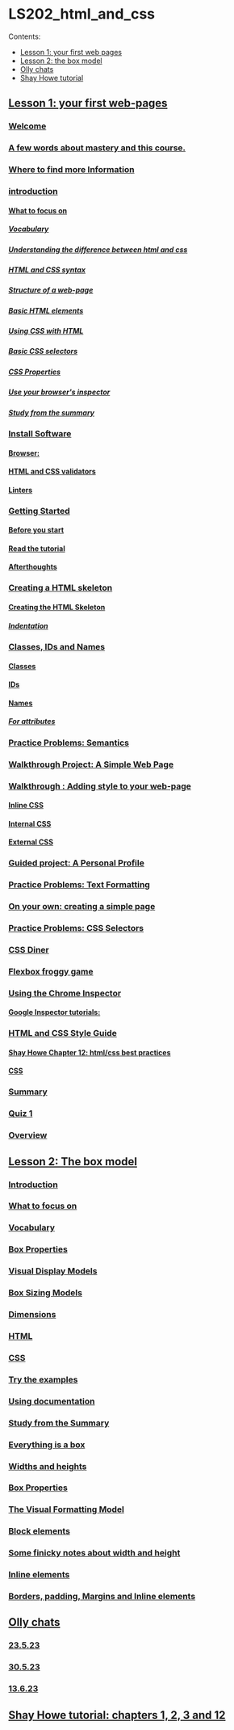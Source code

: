 # LS202_html_and_css

Contents:

- [Lesson 1: your first web pages](#lesson-1-your-first-web-pages)
- [Lesson 2: the box model](#lesson-2-the-box-model)
- [Olly chats](#olly-chats)
- [Shay Howe tutorial](#shay-howe-tutorial-chapters-1-2-3-and-12)


## [Lesson 1: your first web-pages](https://github.com/SandyRodger/LS202_html_and_css/blob/main/01_your_first_web_pages.md)
### [Welcome](https://github.com/SandyRodger/LS202_html_and_css/blob/main/01_your_first_web_pages.md#welcome)
### [A few words about mastery and this course.](https://github.com/SandyRodger/LS202_html_and_css/blob/main/01_your_first_web_pages.md#a-few-words-about-mastery-and-this-course)
### [Where to find more Information](https://github.com/SandyRodger/LS202_html_and_css/blob/main/01_your_first_web_pages.md#where-to-find-more-information)
### [introduction](https://github.com/SandyRodger/LS202_html_and_css/blob/main/01_your_first_web_pages.md#introduction)
#### [What to focus on](https://github.com/SandyRodger/LS202_html_and_css/blob/main/01_your_first_web_pages.md#what-to-focus-on)
##### [Vocabulary](https://github.com/SandyRodger/LS202_html_and_css/blob/main/01_your_first_web_pages.md#vocabulary)
##### [Understanding the difference between html and css](https://github.com/SandyRodger/LS202_html_and_css/blob/main/01_your_first_web_pages.md#understanding-the-difference-between-html-and-css)
##### [HTML and CSS syntax](https://github.com/SandyRodger/LS202_html_and_css/blob/main/01_your_first_web_pages.md#html-and-css-syntax)
##### [Structure of a web-page](https://github.com/SandyRodger/LS202_html_and_css/blob/main/01_your_first_web_pages.md#structure-of-a-web-page)
##### [Basic HTML elements](https://github.com/SandyRodger/LS202_html_and_css/blob/main/01_your_first_web_pages.md#basic-html-elements)
##### [Using CSS with HTML](https://github.com/SandyRodger/LS202_html_and_css/blob/main/01_your_first_web_pages.md#using-css-with-html)
##### [Basic CSS selectors](https://github.com/SandyRodger/LS202_html_and_css/blob/main/01_your_first_web_pages.md#basic-css-selectors)
##### [CSS Properties](https://github.com/SandyRodger/LS202_html_and_css/blob/main/01_your_first_web_pages.md#css-properties)
##### [Use your browser's inspector](https://github.com/SandyRodger/LS202_html_and_css/blob/main/01_your_first_web_pages.md#use-your-browsers-inspector)
##### [Study from the summary](https://github.com/SandyRodger/LS202_html_and_css/blob/main/01_your_first_web_pages.md#study-from-the-summary)
### [Install Software](https://github.com/SandyRodger/LS202_html_and_css/blob/main/01_your_first_web_pages.md#install-software)
#### [Browser:](https://github.com/SandyRodger/LS202_html_and_css/blob/main/01_your_first_web_pages.md#browser)
#### [HTML and CSS validators](https://github.com/SandyRodger/LS202_html_and_css/blob/main/01_your_first_web_pages.md#html-and-css-validators)
#### [Linters](https://github.com/SandyRodger/LS202_html_and_css/blob/main/01_your_first_web_pages.md#linters)
### [Getting Started](https://github.com/SandyRodger/LS202_html_and_css/blob/main/01_your_first_web_pages.md#getting-started)
#### [Before you start](https://github.com/SandyRodger/LS202_html_and_css/blob/main/01_your_first_web_pages.md#before-you-start)
#### [Read the tutorial](https://github.com/SandyRodger/LS202_html_and_css/blob/main/01_your_first_web_pages.md#read-the-tutorial)
#### [Afterthoughts](https://github.com/SandyRodger/LS202_html_and_css/blob/main/01_your_first_web_pages.md#afterthoughts)
### [Creating a HTML skeleton](https://github.com/SandyRodger/LS202_html_and_css/blob/main/01_your_first_web_pages.md#creating-a-html-skeleton)
#### [Creating the HTML Skeleton](https://github.com/SandyRodger/LS202_html_and_css/blob/main/01_your_first_web_pages.md#creating-the-html-skeleton)
##### [Indentation](https://github.com/SandyRodger/LS202_html_and_css/blob/main/01_your_first_web_pages.md#indentation)
### [Classes, IDs and Names](https://github.com/SandyRodger/LS202_html_and_css/blob/main/01_your_first_web_pages.md#classes-ids-and-names)
#### [Classes](https://github.com/SandyRodger/LS202_html_and_css/blob/main/01_your_first_web_pages.md#classes)
#### [IDs](https://github.com/SandyRodger/LS202_html_and_css/blob/main/01_your_first_web_pages.md#ids)
#### [Names](https://github.com/SandyRodger/LS202_html_and_css/blob/main/01_your_first_web_pages.md#names)
##### [For attributes](https://github.com/SandyRodger/LS202_html_and_css/blob/main/01_your_first_web_pages.md#for-attributes)
### [Practice Problems: Semantics](https://github.com/SandyRodger/LS202_html_and_css/blob/main/01_your_first_web_pages.md#practice-problems-semantics)
### [Walkthrough Project: A Simple Web Page](https://github.com/SandyRodger/LS202_html_and_css/blob/main/01_your_first_web_pages.md#walkthrough-project-a-simple-web-page)
### [Walkthrough : Adding style to your web-page](https://github.com/SandyRodger/LS202_html_and_css/blob/main/01_your_first_web_pages.md#walkthrough--adding-style-to-your-web-page)
#### [Inline CSS](https://github.com/SandyRodger/LS202_html_and_css/blob/main/01_your_first_web_pages.md#inline-css)
#### [Internal CSS](https://github.com/SandyRodger/LS202_html_and_css/blob/main/01_your_first_web_pages.md#internal-css)
#### [External CSS](https://github.com/SandyRodger/LS202_html_and_css/blob/main/01_your_first_web_pages.md#external-css)
### [Guided project: A Personal Profile](https://github.com/SandyRodger/LS202_html_and_css/blob/main/01_your_first_web_pages.md#guided-project-a-personal-profile)
### [Practice Problems: Text Formatting](https://github.com/SandyRodger/LS202_html_and_css/blob/main/01_your_first_web_pages.md#practice-problems-text-formatting)
### [On your own: creating a simple page](https://github.com/SandyRodger/LS202_html_and_css/blob/main/01_your_first_web_pages.md#on-your-own-creating-a-simple-page)
### [Practice Problems: CSS Selectors](https://github.com/SandyRodger/LS202_html_and_css/blob/main/01_your_first_web_pages.md#practice-problems-css-selectors)
### [CSS Diner](https://github.com/SandyRodger/LS202_html_and_css/blob/main/01_your_first_web_pages.md#css-diner)
### [Flexbox froggy game](https://flexboxfroggy.com/)
### [Using the Chrome Inspector](https://github.com/SandyRodger/LS202_html_and_css/blob/main/01_your_first_web_pages.md#using-the-chrome-inspector)
#### [Google Inspector tutorials:](https://github.com/SandyRodger/LS202_html_and_css/blob/main/01_your_first_web_pages.md#google-inspector-tutorials)
### [HTML and CSS Style Guide](https://github.com/SandyRodger/LS202_html_and_css/blob/main/01_your_first_web_pages.md#html-and-css-style-guide)
#### [Shay Howe Chapter 12: html/css best practices](https://github.com/SandyRodger/LS202_html_and_css/blob/main/01_your_first_web_pages.md#shay-howe-chapter-12)
#### [CSS](https://github.com/SandyRodger/LS202_html_and_css/blob/main/01_your_first_web_pages.md#css)
### [Summary](https://github.com/SandyRodger/LS202_html_and_css/blob/main/01_your_first_web_pages.md#summary)
### [Quiz 1](https://github.com/SandyRodger/LS202_html_and_css/blob/main/01_your_first_web_pages.md#quiz-1)
### [Overview](https://github.com/SandyRodger/LS202_html_and_css/blob/main/01_your_first_web_pages.md#overview)

## [Lesson 2: The box model](https://github.com/SandyRodger/LS202_html_and_css/blob/main/02_the_box_model.md)

### [Introduction](https://github.com/SandyRodger/LS202_html_and_css/blob/main/02_the_box_model.md#introduction)
### [What to focus on](https://github.com/SandyRodger/LS202_html_and_css/blob/main/02_the_box_model.md#what-to-focus-on)
### [Vocabulary](https://github.com/SandyRodger/LS202_html_and_css/blob/main/02_the_box_model.md#vocabulary)
### [Box Properties](https://github.com/SandyRodger/LS202_html_and_css/blob/main/02_the_box_model.md#box-properties)
### [Visual Display Models](https://github.com/SandyRodger/LS202_html_and_css/blob/main/02_the_box_model.md#visual-display-models)
### [Box Sizing Models](https://github.com/SandyRodger/LS202_html_and_css/blob/main/02_the_box_model.md#visual-display-models)
### [Dimensions](https://github.com/SandyRodger/LS202_html_and_css/blob/main/02_the_box_model.md#visual-display-models)
### [HTML](https://github.com/SandyRodger/LS202_html_and_css/blob/main/02_the_box_model.md#html)
### [CSS](https://github.com/SandyRodger/LS202_html_and_css/blob/main/02_the_box_model.md#css)
### [Try the examples](https://github.com/SandyRodger/LS202_html_and_css/blob/main/02_the_box_model.md#try-the-examples)
### [Using documentation](https://github.com/SandyRodger/LS202_html_and_css/blob/main/02_the_box_model.md#using-documentation)
### [Study from the Summary](https://github.com/SandyRodger/LS202_html_and_css/blob/main/02_the_box_model.md#study-from-the-summary)
### [Everything is a box](https://github.com/SandyRodger/LS202_html_and_css/blob/main/02_the_box_model.md#everything-is-a-box)
### [Widths and heights](https://github.com/SandyRodger/LS202_html_and_css/blob/main/02_the_box_model.md#widths-and-heights)
### [Box Properties](https://github.com/SandyRodger/LS202_html_and_css/blob/main/02_the_box_model.md#box-properties-1)
### [The Visual Formatting Model](https://github.com/SandyRodger/LS202_html_and_css/blob/main/02_the_box_model.md#the-visual-formatting-model)
### [Block elements](https://github.com/SandyRodger/LS202_html_and_css/blob/main/02_the_box_model.md#block-elements)
### [Some finicky notes about width and height](https://github.com/SandyRodger/LS202_html_and_css/blob/main/02_the_box_model.md#some-finicky-notes-about-width-and-height)
### [Inline elements](https://github.com/SandyRodger/LS202_html_and_css/blob/main/02_the_box_model.md#inline-elements)
### [Borders, padding, Margins and Inline elements](https://github.com/SandyRodger/LS202_html_and_css/blob/main/02_the_box_model.md#borders-padding-margins-and-inline-elements)

## [Olly chats](https://github.com/SandyRodger/LS202_html_and_css/blob/main/olly_chats.md)
### [23.5.23](https://github.com/SandyRodger/LS202_html_and_css/blob/main/olly_chats.md#23523--1100)
### [30.5.23](https://github.com/SandyRodger/LS202_html_and_css/blob/main/olly_chats.md#30523-1215)
### [13.6.23](https://github.com/SandyRodger/LS202_html_and_css/blob/main/olly_chats.md#13623-1100)
## [Shay Howe tutorial: chapters 1, 2, 3 and 12](https://github.com/SandyRodger/LS202_html_and_css/blob/main/shay_howe_tutorial.md)
